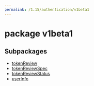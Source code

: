 ```yaml
---
permalink: /1.15/authentication/v1beta1
---
```


# package v1beta1



## Subpackages

* [tokenReview](authentication-v1beta1-tokenReview.md)
* [tokenReviewSpec](authentication-v1beta1-tokenReviewSpec.md)
* [tokenReviewStatus](authentication-v1beta1-tokenReviewStatus.md)
* [userInfo](authentication-v1beta1-userInfo.md)
